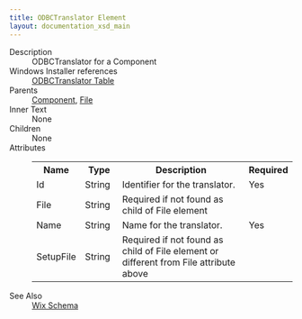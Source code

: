 ```yaml
---
title: ODBCTranslator Element
layout: documentation_xsd_main
---
```

<dl>
  <dt>Description</dt>
  <dd>                 ODBCTranslator for a Component             </dd>
  <dt>Windows Installer references</dt>
  <dd>
    <a href="http://msdn.microsoft.com/library/aa370549.aspx" target="_blank">ODBCTranslator Table</a>
  </dd>
  <dt>Parents</dt>
  <dd>
    <a href="../wix/component">Component</a>, <a href="../wix/file">File</a></dd>
  <dt>Inner Text</dt>
  <dd>None</dd>
  <dt>Children</dt>
  <dd>None</dd>
  <dt>Attributes</dt>
  <dd>
    <table cellspacing="0" cellpadding="0" class="schema">
      <tr>
        <th width="15%">Name</th>
        <th width="15%">Type</th>
        <th width="65%">Description</th>
        <th width="15%">Required</th>
      </tr>
      <tr>
        <td>Id</td>
        <td>String</td>
        <td>Identifier for the translator.</td>
        <td>Yes</td>
      </tr>
      <tr>
        <td>File</td>
        <td>String</td>
        <td>Required if not found as child of File element</td>
        <td>&nbsp;</td>
      </tr>
      <tr>
        <td>Name</td>
        <td>String</td>
        <td>Name for the translator.</td>
        <td>Yes</td>
      </tr>
      <tr>
        <td>SetupFile</td>
        <td>String</td>
        <td>Required if not found as child of File element or different from File attribute above</td>
        <td>&nbsp;</td>
      </tr>
    </table>
  </dd>
  <dt>See Also</dt>
  <dd>
    <a href="../wix">Wix Schema</a>
  </dd>
</dl>
